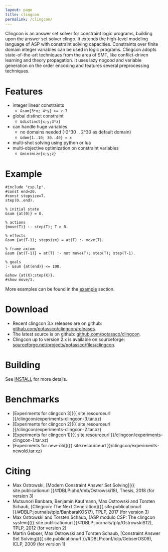 ```yaml
---
layout: page
title: clingcon
permalink: /clingcon/
---
```


Clingcon is an answer set solver for constraint logic programs,
building upon the answer set solver clingo.
It extends the high-level modeling language of ASP with constraint solving capacities.
Constraints over finite domain integer variables can be used in logic programs.
Clingcon adopts state-of-the-art techniques from the area of SMT,
like conflict-driven learning and theory propagation.
It uses lazy nogood and variable generation on the order encoding
and features several preprocessing techniques.

# Features

* integer linear constraints
  * `&sum{3*x; 4*y} >= z-7`
* global distinct constraint
  * `&distinct{x;y;3*z}`
* can handle huge variables
  * no domains needed (-2^30 .. 2^30 as default domain)
  * `&dom{1..10; 30..40} = x`
* multi-shot solving using python or lua
* multi-objective optimization on constraint variables
  * `&minimize{x;y;z}`

# Example

~~~~
#include "csp.lp".
#const end=20.
#const stepsize=7.
step(0..end).

% initial state
&sum {at(0)} = 0.

% actions
{move(T)} :- step(T); T > 0.

% effects
&sum {at(T-1); stepsize} = at(T) :- move(T).

% frame axiom
&sum {at(T-1)} = at(T) :- not move(T); step(T); step(T-1).

% goals
:- &sum {at(end)} <= 100.

&show {at(X):step(X)}.
#show move/1.
~~~~

More examples can be found in the [example](https://github.com/potassco/clingcon/tree/master/examples) section.

# Download

- Recent clingcon 3.x releases are on github: [github.com/potassco/clingcon/releases](https://github.com/potassco/clingcon/releases).
- The latest source is on github: [github.com/potassco/clingcon](https://github.com/potassco/clingcon).
- Clingcon up to version 2.x is available on sourceforge: [sourceforge.net/projects/potassco/files/clingcon](https://sourceforge.net/projects/potassco/files/clingcon/).

# Building

See [INSTALL](https://github.com/potassco/clingcon/blob/master/README.md) for more details.

# Benchmarks

- [Experiments for clingcon 3]({{ site.resourceurl }}/clingcon/experiments-clingcon-3.tar.xz)
- [Experiments for clingcon 2]({{ site.resourceurl }}/clingcon/experiments-clingcon-2.tar.xz)
- [Experiments for clingcon 1]({{ site.resourceurl }}/clingcon/experiments-clingcon-1.tar.xz)
- [Experiments for new-old]({{ site.resourceurl }}/clingcon/experiments-newold.tar.xz)

# Citing
- Max Ostrowski,
  [Modern Constraint Answer Set Solving]({{ site.publicationurl }}/#DBLP:phd/dnb/Ostrowski18), Thesis, 2018 (for version 3)
- Mutsunori Banbara, Benjamin Kaufmann, Max Ostrowski and Torsten Schaub,
  [Clingcon: The Next Generation]({{ site.publicationurl }}/#DBLP:journals/tplp/BanbaraKOS17), TPLP, 2017 (for version 3)
- Max Ostrowski and Torsten Schaub,
  [ASP modulo CSP: The clingcon system]({{ site.publicationurl }}/#DBLP:journals/tplp/OstrowskiS12), TPLP, 2012 (for version 2)
- Martin Gebser, Max Ostrowski and Torsten Schaub,
  [Constraint Answer Set Solving]({{ site.publicationurl }}/#DBLP:conf/iclp/GebserOS09), ICLP, 2009 (for version 1)
